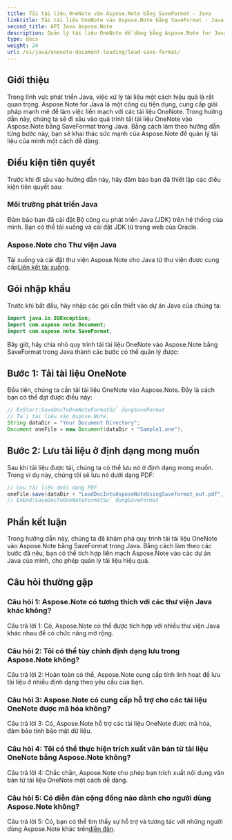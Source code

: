 ```yaml
---
title: Tải tài liệu OneNote vào Aspose.Note bằng SaveFormat - Java
linktitle: Tải tài liệu OneNote vào Aspose.Note bằng SaveFormat - Java
second_title: API Java Aspose.Note
description: Quản lý tài liệu OneNote dễ dàng bằng Aspose.Note for Java bằng SaveFormat. Nâng cao khả năng xử lý tài liệu Java của bạn một cách liền mạch với Aspose.Note.
type: docs
weight: 24
url: /vi/java/onenote-document-loading/load-save-format/
---
```

## Giới thiệu

Trong lĩnh vực phát triển Java, việc xử lý tài liệu một cách hiệu quả là rất quan trọng. Aspose.Note for Java là một công cụ tiện dụng, cung cấp giải pháp mạnh mẽ để làm việc liền mạch với các tài liệu OneNote. Trong hướng dẫn này, chúng ta sẽ đi sâu vào quá trình tải tài liệu OneNote vào Aspose.Note bằng SaveFormat trong Java. Bằng cách làm theo hướng dẫn từng bước này, bạn sẽ khai thác sức mạnh của Aspose.Note để quản lý tài liệu của mình một cách dễ dàng.

## Điều kiện tiên quyết

Trước khi đi sâu vào hướng dẫn này, hãy đảm bảo bạn đã thiết lập các điều kiện tiên quyết sau:

### Môi trường phát triển Java

Đảm bảo bạn đã cài đặt Bộ công cụ phát triển Java (JDK) trên hệ thống của mình. Bạn có thể tải xuống và cài đặt JDK từ trang web của Oracle.

### Aspose.Note cho Thư viện Java

 Tải xuống và cài đặt thư viện Aspose.Note cho Java từ thư viện được cung cấp[Liên kết tải xuống](https://releases.aspose.com/note/java/).

## Gói nhập khẩu

Trước khi bắt đầu, hãy nhập các gói cần thiết vào dự án Java của chúng ta:

```java
import java.io.IOException;
import com.aspose.note.Document;
import com.aspose.note.SaveFormat;
```

Bây giờ, hãy chia nhỏ quy trình tải tài liệu OneNote vào Aspose.Note bằng SaveFormat trong Java thành các bước có thể quản lý được:

## Bước 1: Tải tài liệu OneNote

Đầu tiên, chúng ta cần tải tài liệu OneNote vào Aspose.Note. Đây là cách bạn có thể đạt được điều này:

```java
// ExStart:SaveDocToOneNoteFormatSử dụngSaveFormat
// Tải tài liệu vào Aspose.Note.
String dataDir = "Your Document Directory";
Document oneFile = new Document(dataDir + "Sample1.one");
```

## Bước 2: Lưu tài liệu ở định dạng mong muốn

Sau khi tài liệu được tải, chúng ta có thể lưu nó ở định dạng mong muốn. Trong ví dụ này, chúng tôi sẽ lưu nó dưới dạng PDF:

```java
// Lưu tài liệu dưới dạng PDF
oneFile.save(dataDir + "LoadDocIntoAsposeNoteUsingSaveformat_out.pdf", SaveFormat.Pdf);
// ExEnd:SaveDocToOneNoteFormatSử dụngSaveFormat
```

## Phần kết luận

Trong hướng dẫn này, chúng ta đã khám phá quy trình tải tài liệu OneNote vào Aspose.Note bằng SaveFormat trong Java. Bằng cách làm theo các bước đã nêu, bạn có thể tích hợp liền mạch Aspose.Note vào các dự án Java của mình, cho phép quản lý tài liệu hiệu quả.

## Câu hỏi thường gặp

### Câu hỏi 1: Aspose.Note có tương thích với các thư viện Java khác không?

Câu trả lời 1: Có, Aspose.Note có thể được tích hợp với nhiều thư viện Java khác nhau để có chức năng mở rộng.

### Câu hỏi 2: Tôi có thể tùy chỉnh định dạng lưu trong Aspose.Note không?

Câu trả lời 2: Hoàn toàn có thể, Aspose.Note cung cấp tính linh hoạt để lưu tài liệu ở nhiều định dạng theo yêu cầu của bạn.

### Câu hỏi 3: Aspose.Note có cung cấp hỗ trợ cho các tài liệu OneNote được mã hóa không?

Câu trả lời 3: Có, Aspose.Note hỗ trợ các tài liệu OneNote được mã hóa, đảm bảo tính bảo mật dữ liệu.

### Câu hỏi 4: Tôi có thể thực hiện trích xuất văn bản từ tài liệu OneNote bằng Aspose.Note không?

Câu trả lời 4: Chắc chắn, Aspose.Note cho phép bạn trích xuất nội dung văn bản từ tài liệu OneNote một cách dễ dàng.

### Câu hỏi 5: Có diễn đàn cộng đồng nào dành cho người dùng Aspose.Note không?

 Câu trả lời 5: Có, bạn có thể tìm thấy sự hỗ trợ và tương tác với những người dùng Aspose.Note khác trên[diễn đàn](https://forum.aspose.com/c/note/28).